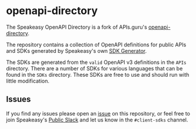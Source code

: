 # openapi-directory

The Speakeasy OpenAPI Directory is a fork of APIs.guru's [openapi-directory](https://github.com/APIs-guru/openapi-directory). 

The repository contains a collection of OpenAPI definitions for public APIs and SDKs generated by Speakeasy's own [SDK Generator](https://github.com/speakeasy-api/speakeasy).

The SDKs are generated from the `valid` OpenAPI v3 definitions in the `APIs` directory. There are a number of SDKs for various languages that can be found in the `SDKs` directory. These SDKs are free to use and should run with little modification.

## Issues

If you find any issues please open an [issue](https://github.com/speakeasy-api/openapi-directory/issues) on this repository, or feel free to join Speakeasy's [Public Slack](https://join.slack.com/t/speakeasy-dev/shared_invite/zt-1eih279u9-uahunmIavQZJpiGmEIqYbA) and let us know in the `#client-sdks` channel.